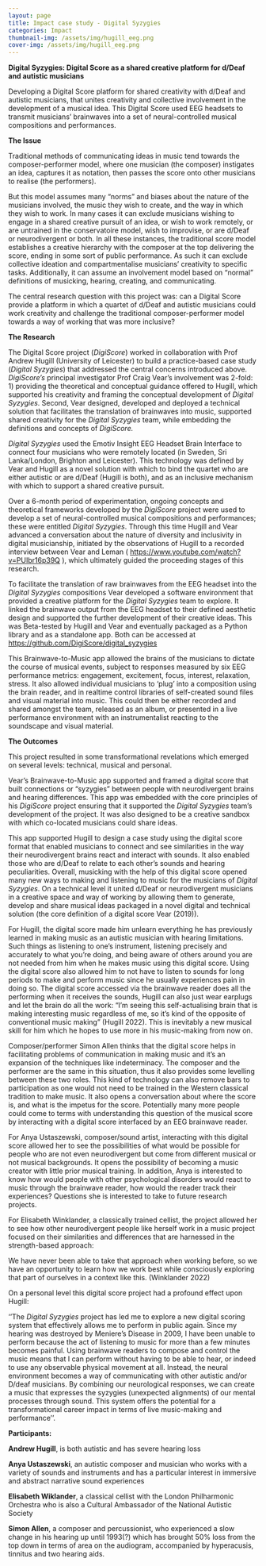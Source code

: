 ```yaml
---
layout: page
title: Impact case study - Digital Syzygies
categories: Impact
thumbnail-img: /assets/img/hugill_eeg.png
cover-img: /assets/img/hugill_eeg.png
---
```

<p><strong>Digital Syzygies: Digital Score as a shared creative platform for d/Deaf and autistic musicians</strong></p>



<p>Developing a Digital Score platform for shared creativity with d/Deaf and autistic musicians, that unites creativity and collective involvement in the development of a musical idea. This Digital Score used EEG headsets to transmit musicians’ brainwaves into a set of neural-controlled musical compositions and performances.</p>



<p><strong>The Issue</strong></p>



<p>Traditional methods of communicating ideas in music tend towards the composer-performer model, where one musician (the composer) instigates an idea, captures it as notation, then passes the score onto other musicians to realise (the performers).</p>



<p>But this model assumes many “norms” and biases about the nature of the musicians involved, the music they wish to create, and the way in which they wish to work. In many cases it can exclude musicians wishing to engage in a shared creative pursuit of an idea, or wish to work remotely, or are untrained in the conservatoire model, wish to improvise, or are d/Deaf or neurodivergent or both. In all these instances, the traditional score model establishes a creative hierarchy with the composer at the top delivering the score, ending in some sort of public performance. As such it can exclude collective ideation and compartmentalise musicians’ creativity to specific tasks. Additionally, it can assume an involvement model based on “normal” definitions of musicking, hearing, creating, and communicating.</p>



<p>The central research question with this project was: can a Digital Score provide a platform in which a quartet of d/Deaf and autistic musicians could work creativity and challenge the traditional composer-performer model towards a way of working that was more inclusive?</p>



<p><strong>The Research</strong></p>



<p>The Digital Score project (<em>DigiScore</em>) worked in collaboration with Prof Andrew Hugill (University of Leicester) to build a practice-based case study (<em>Digital Syzygies</em>) that addressed the central concerns introduced above. <em>DigiScore’s</em> principal investigator Prof Craig Vear’s involvement was 2-fold: 1) providing the theoretical and conceptual guidance offered to Hugill, which supported his creativity and framing the conceptual development of <em>Digital Syzygies</em>. Second, Vear designed, developed and deployed a technical solution that facilitates the translation of brainwaves into music, supported shared creativity for the <em>Digital Syzygies</em> team, while embedding the definitions and concepts of <em>DigiScore.</em></p>



<p><em>Digital Syzygies</em> used the Emotiv Insight EEG Headset Brain Interface to connect four musicians who were remotely located (in Sweden, Sri Lanka/London, Brighton and Leicester). This technology was defined by Vear and Hugill as a novel solution with which to bind the quartet who are either autistic or are d/Deaf (Hugill is both), and as an inclusive mechanism with which to support a shared creative pursuit.</p>



<p>Over a 6-month period of experimentation, ongoing concepts and theoretical frameworks developed by the <em>DigiScore</em> project were used to develop a set of neural-controlled musical compositions and performances; these were entitled <em>Digital Syzygies</em>. Through this time Hugill and Vear advanced a conversation about the nature of diversity and inclusivity in digital musicianship, initiated by the observations of Hugill to a recorded interview between Vear and Leman ( <a href="https://www.youtube.com/watch?v=PUIbr16p39Q">https://www.youtube.com/watch?v=PUIbr16p39Q</a> ), which ultimately guided the proceeding stages of this research.</p>



<p>To facilitate the translation of raw brainwaves from the EEG headset into the <em>Digital Syzygies</em> compositions Vear developed a software environment that provided a creative platform for the <em>Digital Syzygies</em> team to explore. It linked the brainwave output from the EEG headset to their defined aesthetic design and supported the further development of their creative ideas. This was Beta-tested by Hugill and Vear and eventually packaged as a Python library and as a standalone app. Both can be accessed at <a href="https://github.com/DigiScore/digital_syzygies">https://github.com/DigiScore/digital_syzygies</a></p>



<p>This Brainwave-to-Music app allowed the brains of the musicians to dictate the course of musical events, subject to responses measured by six EEG performance metrics: engagement, excitement, focus, interest, relaxation, stress. It also allowed individual musicians to ‘plug’ into a composition using the brain reader, and in realtime control libraries of self-created sound files and visual material into music. This could then be either recorded and shared amongst the team, released as an album, or presented in a live performance environment with an instrumentalist reacting to the soundscape and visual material.</p>



<p><strong>The Outcomes</strong></p>



<p>This project resulted in some transformational revelations which emerged on several levels: technical, musical and personal.</p>



<p>Vear’s Brainwave-to-Music app supported and framed a digital score that built connections or “syzygies” between people with neurodivergent brains and hearing differences. This app was embedded with the core principles of his <em>DigiScore</em> project ensuring that it supported the <em>Digital Syzygies</em> team’s development of the project. It was also designed to be a creative sandbox with which co-located musicians could share ideas.</p>



<p>This app supported Hugill to design a case study using the digital score format that enabled musicians to connect and see similarities in the way their neurodivergent brains react and interact with sounds. It also enabled those who are d/Deaf to relate to each other’s sounds and hearing peculiarities. Overall, musicking with the help of this digital score opened many new ways to making and listening to music for the musicians of&nbsp;<em>Digital Syzygies</em>. On a technical level it united d/Deaf or neurodivergent musicians in a creative space and way of working by allowing them to generate, develop and share musical ideas packaged in a novel digital and technical solution (the core definition of a digital score Vear (2019)).</p>



<p>For Hugill, the digital score made him unlearn everything he has previously learned in making music as an autistic musician with hearing limitations. Such things as listening to one’s instrument, listening precisely and accurately to what you’re doing, and being aware of others around you are not needed from him when he makes music using this digital score. Using the digital score also allowed him to not have to listen to sounds for long periods to make and perform music since he usually experiences pain in doing so. The digital score accessed via the brainwave reader does all the performing when it receives the sounds, Hugill can also just wear earplugs and let the brain do all the work: “I&#8217;m seeing this self-actualising brain that is making interesting music regardless of me, so it’s kind of the opposite of conventional music making” (Hugill 2022). This is inevitably a new musical skill for him which he hopes to use more in his music-making from now on.&nbsp;</p>



<p>Composer/performer Simon Allen thinks that the digital score helps in facilitating problems of communication in making music and it’s an expansion of the techniques like indeterminacy. The composer and the performer are the same in this situation, thus it also provides some levelling between these two roles. This kind of technology can also remove bars to participation as one would not need to be trained in the Western classical tradition to make music. It also opens a conversation about where the score is, and what is the impetus for the score. Potentially many more people could come to terms with understanding this question of the musical score by interacting with a digital score interfaced by an EEG brainwave reader.&nbsp;</p>



<p>For Anya Ustaszewski, composer/sound artist, interacting with this digital score allowed her to see the possibilities of what would be possible for people who are not even neurodivergent but come from different musical or not musical backgrounds. It opens the possibility of becoming a music creator with little prior musical training. In addition, Anya is interested to know how would people with other psychological disorders would react to music through the brainwave reader, how would the reader track their experiences? Questions she is interested to take to future research projects.&nbsp;</p>



<p>For Elisabeth Winklander, a classically trained cellist, the project allowed her to see how other neurodivergent people like herself work in a music project focused on their similarities and differences that are harnessed in the strength-based approach:&nbsp;</p>



<p>We have never been able to take that approach when working before, so we have an opportunity to learn how we work best while consciously exploring that part of ourselves in a context like this. (Winklander 2022)</p>



<p>On a personal level this digital score project had a profound effect upon Hugill:</p>



<p>‘’The <em>Digital Syzygies </em>project has led me to explore a new digital scoring system that effectively allows me to perform in public again. Since my hearing was destroyed by Meniere’s Disease in 2009, I have been unable to perform because the act of listening to music for more than a few minutes becomes painful. Using brainwave readers to compose and control the music means that I can perform without having to be able to hear, or indeed to use any observable physical movement at all. Instead, the neural environment becomes a way of communicating with other autistic and/or D/deaf musicians. By combining our neurological responses, we can create a music that expresses the syzygies (unexpected alignments) of our mental processes through sound. This system offers the potential for a transformational career impact in terms of live music-making and performance’’.</p>



<p><strong>Participants:</strong></p>

<p><strong>Andrew Hugill</strong>, is both autistic and has severe hearing loss</p>
<p><strong>Anya Ustaszewski</strong>, an autistic composer and musician who works with a variety of sounds and instruments and has a particular interest in immersive and abstract narrative sound experiences</p>
<p><strong>Elisabeth Wiklander</strong>, a classical cellist with the London Philharmonic Orchestra who is also a Cultural Ambassador of the National Autistic Society</p>
<p><strong>Simon Allen</strong>, a composer and percussionist, who experienced a slow change in his hearing up until 1993(?) which has brought 50% loss from the top down in terms of area on the audiogram, accompanied by hyperacusis, tinnitus and two hearing aids.</p>
